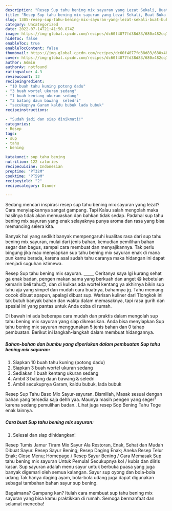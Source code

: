 ```yaml
---
description: "Resep Sup tahu bening mix sayuran yang Lezat Sekali, Buat Buka Puasa Enak Banget"
title: "Resep Sup tahu bening mix sayuran yang Lezat Sekali, Buat Buka Puasa Enak Banget"
slug: 1305-resep-sup-tahu-bening-mix-sayuran-yang-lezat-sekali-buat-buka-puasa-enak-banget
category: Uncategorized
date: 2022-07-14T21:41:50.874Z
image: https://img-global.cpcdn.com/recipes/dc60f4077fd38d83/680x482cq70/sup-tahu-bening-mix-sayuran-foto-resep-utama.jpg
hideToc: false
enableToc: true
enableTocContent: false
thumbnail: https://img-global.cpcdn.com/recipes/dc60f4077fd38d83/680x482cq70/sup-tahu-bening-mix-sayuran-foto-resep-utama.jpg
cover: https://img-global.cpcdn.com/recipes/dc60f4077fd38d83/680x482cq70/sup-tahu-bening-mix-sayuran-foto-resep-utama.jpg
author: Admin
authorAv: notfound
ratingvalue: 4.3
reviewcount: 12
recipeingredient:
- "10 buah tahu kuning potong dadu"
- "3 buah wortel ukuran sedang"
- "1 buah kentang ukuran sedang"
- "3 batang daun bawang  seledri"
- "secukupnya Garam kaldu bubuk lada bubuk"
recipeinstructions:

- "Sudah jadi dan siap dinikmati!"
categories:
- Resep
tags:
- sup
- tahu
- bening

katakunci: sup tahu bening 
nutrition: 122 calories
recipecuisine: Indonesian
preptime: "PT32M"
cooktime: "PT59M"
recipeyield: "2"
recipecategory: Dinner

---
```



Sedang mencari inspirasi resep sup tahu bening mix sayuran yang lezat? Cara menyiapkannya sangat gampang. Tapi Kalau salah mengolah maka hasilnya tidak akan memuaskan dan bahkan tidak sedap. Padahal sup tahu bening mix sayuran yang enak selayaknya punya aroma dan rasa yang bisa memancing selera kita.


Banyak hal yang sedikit banyak mempengaruhi kualitas rasa dari sup tahu bening mix sayuran, mulai dari jenis bahan, kemudian pemilihan bahan segar dan bagus, sampai cara membuat dan menyajikannya. Tak perlu bingung jika mau menyiapkan sup tahu bening mix sayuran enak di mana pun kamu berada, karena asal sudah tahu caranya maka hidangan ini dapat menjadi suguhan istimewa.

Resep Sup tahu bening mix sayuran. _____ Ceritanya saya lgi kurang sehat ga enak badan, pengen makan sama yang berkuah dan anget 😄 kebetulan kemarin beli tahu😊, dan di kulkas ada wortel kentang ya akhirnya bikin sup tahu aja yang simpel dan mudah cara buatnya, bahannya jg. Tahu memang cocok dibuat apapun, apalagi dibuat sup. Warisan kuliner dari Tiongkok ini tak butuh banyak bahan dan waktu dalam memasaknya, tapi rasa gurih dan spesial ini yang pantas untuk Anda coba di rumah.


Di bawah ini ada beberapa cara mudah dan praktis dalam mengolah sup tahu bening mix sayuran yang siap dikreasikan. Anda bisa menyiapkan Sup tahu bening mix sayuran menggunakan 5 jenis bahan dan 0 tahap pembuatan. Berikut ini langkah-langkah dalam membuat hidangannya.

<!--inarticleads1-->

##### Bahan-bahan dan bumbu yang diperlukan dalam pembuatan Sup tahu bening mix sayuran:

1. Siapkan 10 buah tahu kuning (potong dadu)
1. Siapkan 3 buah wortel ukuran sedang
1. Sediakan 1 buah kentang ukuran sedang
1. Ambil 3 batang daun bawang &amp; seledri
1. Ambil secukupnya Garam, kaldu bubuk, lada bubuk


Resep Sup Tahu Baso Mix Sayur-sayuran. Bismillah, Masak sesuai dengan bahan yang tersedia saja dehh yaa. Maunya masih pengen yang seger² karena sedang pemulihan badan.. Lihat juga resep Sop Bening Tahu Toge enak lainnya. 

<!--inarticleads2-->

##### Cara buat Sup tahu bening mix sayuran:


1. Selesai dan siap dihidangkan!

Resep Tumis Jamur Tiram Mix Sayur Ala Restoran, Enak, Sehat dan Mudah Dibuat Sayur. Resep Sayur Bening; Resep Daging Enak; Aneka Resep Telur Enak; Close Menu; Homepage / Resep Sayur Bening / Cara Memasak Sup tahu bening mix sayuran Untuk Pemula! Secukupnya kol / kubis dan diiris kasar. Sup sayuran adalah menu sayur untuk berbuka puasa yang juga banyak digemari oleh semua kalangan. Sayur sup oyong dan bola-bola udang Tak hanya daging ayam, bola-bola udang juga dapat digunakan sebagai tambahan bahan sayur sup bening. 

Bagaimana? Gampang kan? Itulah cara membuat sup tahu bening mix sayuran yang bisa kamu praktikkan di rumah. Semoga bermanfaat dan selamat mencoba!
